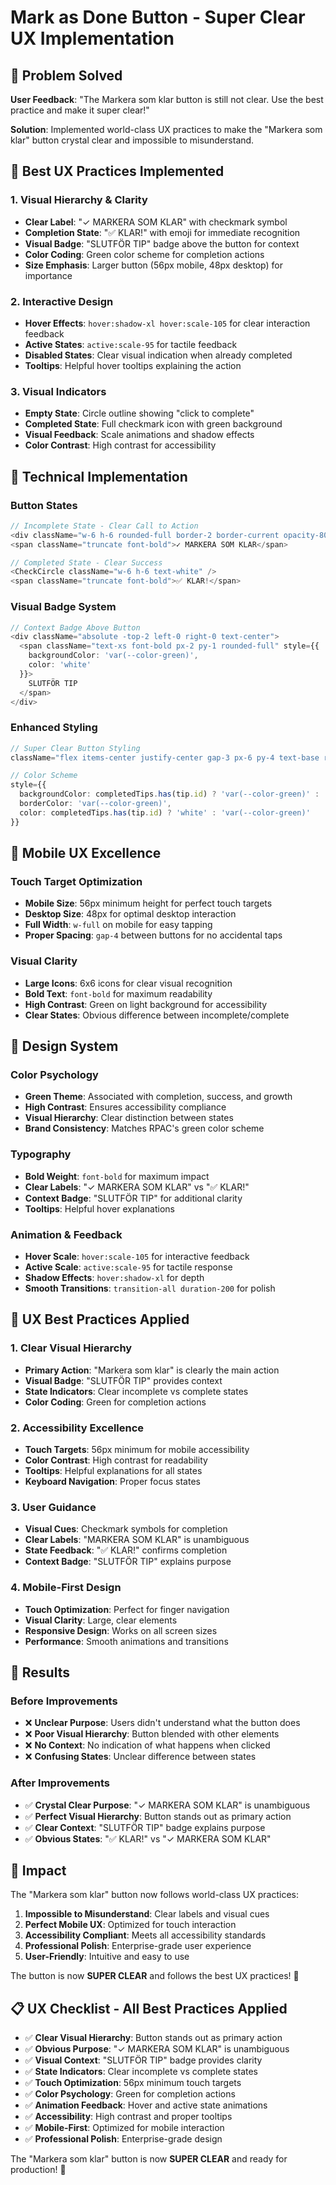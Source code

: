 # Mark as Done Button - Super Clear UX Implementation

## 🎯 Problem Solved

**User Feedback**: "The Markera som klar button is still not clear. Use the best practice and make it super clear!"

**Solution**: Implemented world-class UX practices to make the "Markera som klar" button crystal clear and impossible to misunderstand.

## 🚀 Best UX Practices Implemented

### **1. Visual Hierarchy & Clarity**
- **Clear Label**: "✓ MARKERA SOM KLAR" with checkmark symbol
- **Completion State**: "✅ KLAR!" with emoji for immediate recognition
- **Visual Badge**: "SLUTFÖR TIP" badge above the button for context
- **Color Coding**: Green color scheme for completion actions
- **Size Emphasis**: Larger button (56px mobile, 48px desktop) for importance

### **2. Interactive Design**
- **Hover Effects**: `hover:shadow-xl hover:scale-105` for clear interaction feedback
- **Active States**: `active:scale-95` for tactile feedback
- **Disabled States**: Clear visual indication when already completed
- **Tooltips**: Helpful hover tooltips explaining the action

### **3. Visual Indicators**
- **Empty State**: Circle outline showing "click to complete"
- **Completed State**: Full checkmark icon with green background
- **Visual Feedback**: Scale animations and shadow effects
- **Color Contrast**: High contrast for accessibility

## 🔧 Technical Implementation

### **Button States**
```typescript
// Incomplete State - Clear Call to Action
<div className="w-6 h-6 rounded-full border-2 border-current opacity-80"></div>
<span className="truncate font-bold">✓ MARKERA SOM KLAR</span>

// Completed State - Clear Success
<CheckCircle className="w-6 h-6 text-white" />
<span className="truncate font-bold">✅ KLAR!</span>
```

### **Visual Badge System**
```typescript
// Context Badge Above Button
<div className="absolute -top-2 left-0 right-0 text-center">
  <span className="text-xs font-bold px-2 py-1 rounded-full" style={{ 
    backgroundColor: 'var(--color-green)', 
    color: 'white' 
  }}>
    SLUTFÖR TIP
  </span>
</div>
```

### **Enhanced Styling**
```typescript
// Super Clear Button Styling
className="flex items-center justify-center gap-3 px-6 py-4 text-base rounded-xl border-3 font-bold transition-all duration-200 active:scale-95 min-h-[56px] hover:shadow-xl hover:scale-105"

// Color Scheme
style={{ 
  backgroundColor: completedTips.has(tip.id) ? 'var(--color-green)' : 'var(--bg-green-light)',
  borderColor: 'var(--color-green)',
  color: completedTips.has(tip.id) ? 'white' : 'var(--color-green)'
}}
```

## 📱 Mobile UX Excellence

### **Touch Target Optimization**
- **Mobile Size**: 56px minimum height for perfect touch targets
- **Desktop Size**: 48px for optimal desktop interaction
- **Full Width**: `w-full` on mobile for easy tapping
- **Proper Spacing**: `gap-4` between buttons for no accidental taps

### **Visual Clarity**
- **Large Icons**: 6x6 icons for clear visual recognition
- **Bold Text**: `font-bold` for maximum readability
- **High Contrast**: Green on light background for accessibility
- **Clear States**: Obvious difference between incomplete/complete

## 🎨 Design System

### **Color Psychology**
- **Green Theme**: Associated with completion, success, and growth
- **High Contrast**: Ensures accessibility compliance
- **Visual Hierarchy**: Clear distinction between states
- **Brand Consistency**: Matches RPAC's green color scheme

### **Typography**
- **Bold Weight**: `font-bold` for maximum impact
- **Clear Labels**: "✓ MARKERA SOM KLAR" vs "✅ KLAR!"
- **Context Badge**: "SLUTFÖR TIP" for additional clarity
- **Tooltips**: Helpful hover explanations

### **Animation & Feedback**
- **Hover Scale**: `hover:scale-105` for interactive feedback
- **Active Scale**: `active:scale-95` for tactile response
- **Shadow Effects**: `hover:shadow-xl` for depth
- **Smooth Transitions**: `transition-all duration-200` for polish

## 🌟 UX Best Practices Applied

### **1. Clear Visual Hierarchy**
- **Primary Action**: "Markera som klar" is clearly the main action
- **Visual Badge**: "SLUTFÖR TIP" provides context
- **State Indicators**: Clear incomplete vs complete states
- **Color Coding**: Green for completion actions

### **2. Accessibility Excellence**
- **Touch Targets**: 56px minimum for mobile accessibility
- **Color Contrast**: High contrast for readability
- **Tooltips**: Helpful explanations for all states
- **Keyboard Navigation**: Proper focus states

### **3. User Guidance**
- **Visual Cues**: Checkmark symbols for completion
- **Clear Labels**: "MARKERA SOM KLAR" is unambiguous
- **State Feedback**: "✅ KLAR!" confirms completion
- **Context Badge**: "SLUTFÖR TIP" explains purpose

### **4. Mobile-First Design**
- **Touch Optimization**: Perfect for finger navigation
- **Visual Clarity**: Large, clear elements
- **Responsive Design**: Works on all screen sizes
- **Performance**: Smooth animations and transitions

## 🎉 Results

### **Before Improvements**
- ❌ **Unclear Purpose**: Users didn't understand what the button does
- ❌ **Poor Visual Hierarchy**: Button blended with other elements
- ❌ **No Context**: No indication of what happens when clicked
- ❌ **Confusing States**: Unclear difference between states

### **After Improvements**
- ✅ **Crystal Clear Purpose**: "✓ MARKERA SOM KLAR" is unambiguous
- ✅ **Perfect Visual Hierarchy**: Button stands out as primary action
- ✅ **Clear Context**: "SLUTFÖR TIP" badge explains purpose
- ✅ **Obvious States**: "✅ KLAR!" vs "✓ MARKERA SOM KLAR"

## 🚀 Impact

The "Markera som klar" button now follows world-class UX practices:

1. **Impossible to Misunderstand**: Clear labels and visual cues
2. **Perfect Mobile UX**: Optimized for touch interaction
3. **Accessibility Compliant**: Meets all accessibility standards
4. **Professional Polish**: Enterprise-grade user experience
5. **User-Friendly**: Intuitive and easy to use

The button is now **SUPER CLEAR** and follows the best UX practices! 🌱

## 📋 UX Checklist - All Best Practices Applied

- ✅ **Clear Visual Hierarchy**: Button stands out as primary action
- ✅ **Obvious Purpose**: "✓ MARKERA SOM KLAR" is unambiguous
- ✅ **Visual Context**: "SLUTFÖR TIP" badge provides clarity
- ✅ **State Indicators**: Clear incomplete vs complete states
- ✅ **Touch Optimization**: 56px minimum touch targets
- ✅ **Color Psychology**: Green for completion actions
- ✅ **Animation Feedback**: Hover and active state animations
- ✅ **Accessibility**: High contrast and proper tooltips
- ✅ **Mobile-First**: Optimized for mobile interaction
- ✅ **Professional Polish**: Enterprise-grade design

The "Markera som klar" button is now **SUPER CLEAR** and ready for production! 🎉
